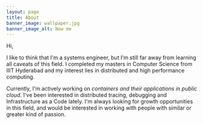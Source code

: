 ```yaml
---
layout: page
title: About
banner_image: wallpaper.jpg
banner_image_alt: Now me
---
```

Hi, 

I like to think that I'm a systems engineer, but I'm still far away from learning all caveats of this field. 
I completed my masters in Computer Science from IIIT Hyderabad and my interest lies in distributed and high performance computing. 

Currently, I'm actively working on *containers and their applications in public cloud.* I've been interested in distributed tracing, debugging and Infrastructure as a Code lately. I'm always looking for growth opportunities in this field, and would be interested in working with people with similar or greater kind of passion. 
